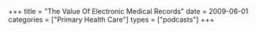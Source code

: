 +++
title = "The Value Of Electronic Medical Records"
date = 2009-06-01
categories = ["Primary Health Care"]
types = ["podcasts"]
+++
